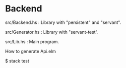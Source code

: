 # Backend

src/Backend.hs : Library with "persistent" and "servant".

src/Generator.hs : Library with "servant-test".

src/Lib.hs : Main program.


How to generate Api.elm

$ stack test

